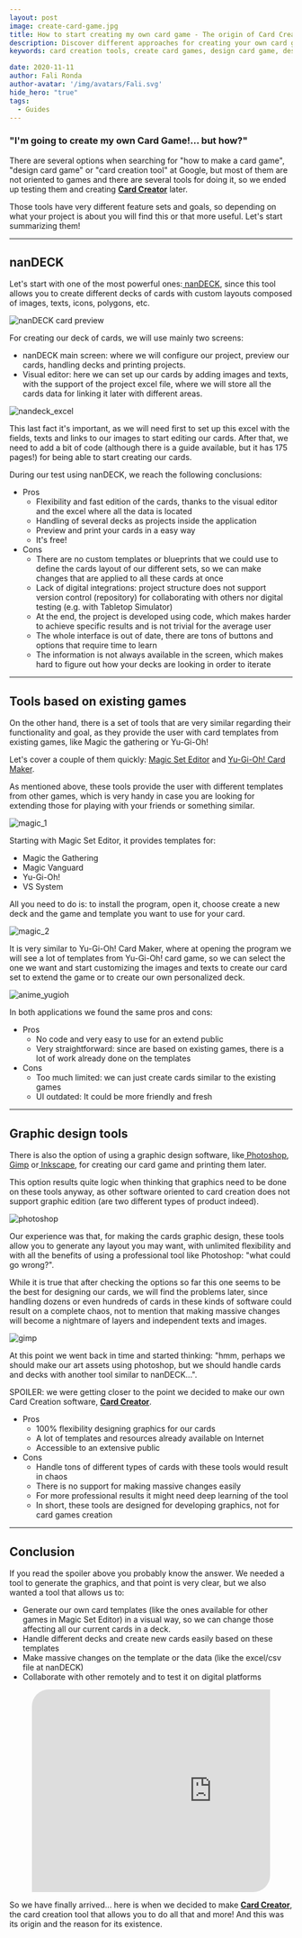 ```yaml
---
layout: post
image: create-card-game.jpg
title: How to start creating my own card game - The origin of Card Creator
description: Discover different approaches for creating your own card game
keywords: card creation tools, create card games, design card game, design tabletop game, create tabletop game

date: 2020-11-11
author: Fali Ronda
author-avatar: '/img/avatars/Fali.svg'
hide_hero: "true"
tags:
  - Guides
---
```


### "I'm going to create my own Card Game!... but how?"

There are several options when searching for "how to make a card game", "design card game" or "card creation tool" at Google, but most of them are not oriented to games and there are several tools for doing it, so we ended up testing them and creating **[Card Creator](http://www.pixelatto.com/store/card-creator/)** later.

Those tools have very different feature sets and goals, so depending on what your project is about you will find this or that more useful. Let's start summarizing them!

<hr>

## nanDECK

Let's start with one of the most powerful ones:[ nanDECK](http://www.nand.it/nandeck/), since this tool allows you to create different decks of cards with custom layouts composed of images, texts, icons, polygons, etc.

![nanDECK card preview](/img/upload/nandeck_main_preview.png)

For creating our deck of cards, we will use mainly two screens:

- nanDECK main screen: where we will configure our project, preview our cards, handling decks and printing projects.
- Visual editor: here we can set up our cards by adding images and texts, with the support of the project excel file, where we will store all the cards data for linking it later with different areas.

![nandeck_excel](/img/upload/nandeck_excel.png)

This last fact it's important, as we will need first to set up this excel with the fields, texts and links to our images to start editing our cards. After that, we need to add a bit of code (although there is a guide available, but it has 175 pages!) for being able to start creating our cards.

During our test using nanDECK, we reach the following conclusions:

- Pros
  - Flexibility and fast edition of the cards, thanks to the visual editor and the excel where all the data is located
  - Handling of several decks as projects inside the application
  - Preview and print your cards in a easy way
  - It's free!
- Cons
  - There are no custom templates or blueprints that we could use to define the cards layout of our different sets, so we can make changes that are applied to all these cards at once
  - Lack of digital integrations: project structure does not support version control (repository) for collaborating with others nor digital testing (e.g. with Tabletop Simulator)
  - At the end, the project is developed using code, which makes harder to achieve specific results and is not trivial for the average user
  - The whole interface is out of date, there are tons of buttons and options that require time to learn
  - The information is not always available in the screen, which makes hard to figure out how your decks are looking in order to iterate

<hr>

## Tools based on existing games

On the other hand, there is a set of tools that are very similar regarding their functionality and goal, as they provide the user with card templates from existing games, like Magic the gathering or Yu-Gi-Oh!

Let's cover a couple of them quickly: [Magic Set Editor](http://magicseteditor.sourceforge.net/) and [Yu-Gi-Oh! Card Maker](https://www.aygocm.co.uk/).

As mentioned above, these tools provide the user with different templates from other games, which is very handy in case you are looking for extending those for playing with your friends or something similar.

![magic_1](/img/upload/magic_1.gif)

Starting with Magic Set Editor, it provides templates for:

- Magic the Gathering
- Magic Vanguard
- Yu-Gi-Oh!
- VS System

All you need to do is: to install the program, open it, choose create a new deck and the game and template you want to use for your card.

![magic_2](/img/upload/magic_2.PNG)

It is very similar to Yu-Gi-Oh! Card Maker, where at opening the program we will see a lot of templates from Yu-Gi-Oh! card game, so we can select the one we want and start customizing the images and texts to create our card set to extend the game or to create our own personalized deck.

![anime_yugioh](/img/upload/anime_yugioh.png)

In both applications we found the same pros and cons:

- Pros
  - No code and very easy to use for an extend public
  - Very straightforward: since are based on existing games, there is a lot of work already done on the templates
- Cons
  - Too much limited: we can just create cards similar to the existing games
  - UI outdated: It could be more friendly and fresh

<hr>

## Graphic design tools

There is also the option of using a graphic design software, like[ Photoshop](https://www.adobe.com/es/products/photoshop.html),[ Gimp](http://www.gimp.org.es/) or[ Inkscape](https://inkscape.org/), for creating our card game and printing them later.

This option results quite logic when thinking that graphics need to be done on these tools anyway, as other software oriented to card creation does not support graphic edition (are two different types of product indeed).

![photoshop](/img/upload/photoshop.jpg)

Our experience was that, for making the cards graphic design, these tools allow you to generate any layout you may want, with unlimited flexibility and with all the benefits of using a professional tool like Photoshop: "what could go wrong?".

While it is true that after checking the options so far this one seems to be the best for designing our cards, we will find the problems later, since handling dozens or even hundreds of cards in these kinds of software could result on a complete chaos, not to mention that making massive changes will become a nightmare of layers and independent texts and images.

![gimp](/img/upload/gimp.png)

At this point we went back in time and started thinking: "hmm, perhaps we should make our art assets using photoshop, but we should handle cards and decks with another tool similar to nanDECK...".

SPOILER: we were getting closer to the point we decided to make our own Card Creation software, [**Card Creator**](https://pixelatto.com/store/card-creator/).

- Pros
  - 100% flexibility designing graphics for our cards
  - A lot of templates and resources already available on Internet
  - Accessible to an extensive public
- Cons
  - Handle tons of different types of cards with these tools would result in chaos
  - There is no support for making massive changes easily
  - For more professional results it might need deep learning of the tool
  - In short, these tools are designed for developing graphics, not for card games creation

<hr>

## Conclusion

If you read the spoiler above you probably know the answer. We needed a tool to generate the graphics, and that point is very clear, but we also wanted a tool that allows us to:

- Generate our own card templates (like the ones available for other games in Magic Set Editor) in a visual way, so we can change those affecting all our current cards in a deck.
- Handle different decks and create new cards easily based on these templates
- Make massive changes on the template or the data (like the excel/csv file at nanDECK)
- Collaborate with other remotely and to test it on digital platforms


<figure class="image is-16by9" style="border-radius: 30px 0px 30px 0px; overflow: hidden;">
    <iframe class="has-ratio" width="640" height="360"
        src="https://www.youtube.com/embed/liMw3yfeTdo?rel=0" frameborder="0"
        allow="accelerometer; autoplay; encrypted-media; gyroscope; picture-in-picture"
        allowfullscreen>
    </iframe>
</figure>

So we have finally arrived... here is when we decided to make [**Card Creator**](http://www.pixelatto.com/store/card-creator/), the card creation tool that allows you to do all that and more! And this was its origin and the reason for its existence.
